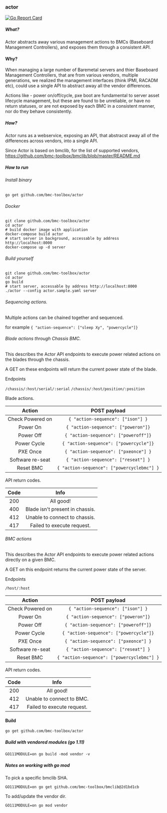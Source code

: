 ### actor


[![Go Report Card](https://goreportcard.com/badge/github.com/bmc-toolbox/actor)](https://goreportcard.com/report/github.com/bmc-toolbox/actor)


##### What?
Actor abstracts away various management actions to BMCs (Baseboard Management Controllers),
and exposes them through a consistent API.


#### Why?
When managing a large number of Baremetal servers and thier Baseboard Management Controllers,
that are from various vendors, multiple generations, we realized the management interfaces (think IPMI, RACADM etc), could use a single API to abstract away all the vendor differences.

Actions like - power on/off/cycle, pxe boot are fundamental to server asset lifecycle management,
but these are found to be unreliable, or have no return statuses, or are not exposed by each BMC in a consistent manner, nor do they behave consistently.

##### How?

Actor runs as a webservice, exposing an API, that abstracst away all
of the differences across vendors, into a single API.

Since Actor is based on bmclib, for the list of supported vendors,
https://github.com/bmc-toolbox/bmclib/blob/master/README.md

##### How to run

###### Install binary

```console
go get github.com/bmc-toolbox/actor
```

###### Docker

```console
git clone github.com/bmc-toolbox/actor
cd actor
# build docker image with application
docker-compose build actor
# start server in background, accessable by address http://localhost:8000
docker-compose up -d server
```

###### Build yourself

```console
git clone github.com/bmc-toolbox/actor
cd actor
go build
# start server, accessable by address http://localhost:8000
./actor --config actor.sample.yaml server
```

###### Sequencing actions.

Multiple actions can be chained together and sequenced.

for example `{ "action-sequence": ["sleep Xy", "powercycle"]}`


###### Blade actions through Chassis BMC.

This describes the Actor API endpoints to execute power related actions
on the blades through the chassis.

A GET on these endpoints will return the current power state of the blade.

Endpoints

`/chassis/:host/serial/:serial`
`/chassis/:host/position/:position`

 
Blade actions.

Action            |  POST payload   |
:----------------:| :-------------: |
Check Powered on  | `{ "action-sequence": ["ison"] }`          |
Power On          | `{ "action-sequence": ["poweron"]}`        |
Power Off         | `{ "action-sequence": ["poweroff"]}`       |
Power Cycle       | `{ "action-sequence": ["powercycle"]}`     |
PXE Once          | `{ "action-sequence": ["pxeonce"] }`       |
Software re-seat  | `{ "action-sequence": ["reseat"] }`        |
Reset BMC         | `{ "action-sequence": ["powercyclebmc"] }` |


API return codes.

Code  | Info                            |
:----:|:-------------------------------:|
200   | All good!                       |
400   | Blade isn't present in chassis. |
412   | Unable to connect to chassis.   |
417   | Failed to execute request.      |


###### BMC actions

This describes the Actor API endpoints to execute power related
actions directly on a given BMC.

A GET on this endpoint returns the current power state of the server.

Endpoints

`/host/:host`

Action            |  POST payload   |
:----------------:| :-------------: |
Check Powered on  | `{ "action-sequence": ["ison"] }`          |
Power On          | `{ "action-sequence": ["poweron"]}`        |
Power Off         | `{ "action-sequence": ["poweroff"]}`       |
Power Cycle       | `{ "action-sequence": ["powercycle"]}`     |
PXE Once          | `{ "action-sequence": ["pxeonce"] }`       |
Software re-seat  | `{ "action-sequence": ["reseat"] }`        |
Reset BMC         | `{ "action-sequence": ["powercyclebmc"] }` |

API return codes.

Code  | Info                            |
:----:|:-------------------------------:|
200   | All good!                       |
412   | Unable to connect to BMC.       |
417   | Failed to execute request.      |

#### Build

`go get github.com/bmc-toolbox/actor`

##### Build with vendored modules (go 1.11)

`GO111MODULE=on go build -mod vendor -v`

##### Notes on working with go mod

To pick a specific bmclib SHA.

`GO111MODULE=on go get github.com/bmc-toolbox/bmclib@2d1bd1cb`

To add/update the vendor dir.

`GO111MODULE=on go mod vendor`
